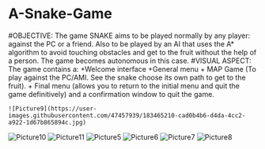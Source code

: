 # A-Snake-Game

#OBJECTIVE:
The game SNAKE aims to be played normally by any player: against the PC or a friend.
  Also to be played by an AI that uses the A* algorithm to avoid touching obstacles and get to the fruit without the help of a person. The game becomes autonomous in this case.
#VISUAL ASPECT:
The game contains a:
                                   +Welcome interface
                                   +General menu
                                  + MAP Game (To play against the PC/AMI. See the snake choose its own path to get to the fruit).
                                   + Final menu (allows you to return to the initial menu and quit the game definitively) and a confirmation window to quit the game.
                                   
    ![Picture9](https://user-images.githubusercontent.com/47457939/183465210-cad0b4b6-d4da-4cc2-a922-1d67b865894c.jpg)
![Picture10](https://user-images.githubusercontent.com/47457939/183465215-59a90c9e-f751-4437-be9e-2e0e73192317.jpg)
![Picture11](https://user-images.githubusercontent.com/47457939/183465220-608942ce-44bc-448f-8531-cdf5a4d3a03e.png)
![Picture5](https://user-images.githubusercontent.com/47457939/183465232-cdfee1d6-2f08-4d6e-86e9-18da39f02e6f.jpg)
![Picture6](https://user-images.githubusercontent.com/47457939/183465239-09265741-d7e8-4c61-9375-4637a1bf7d2f.jpg)
![Picture7](https://user-images.githubusercontent.com/47457939/183465241-9545246e-2306-4319-b10c-a8b54118f0a4.jpg)
![Picture8](https://user-images.githubusercontent.com/47457939/183465243-b5355078-9d51-4f94-8c98-e77b0a3c9bc3.png)
